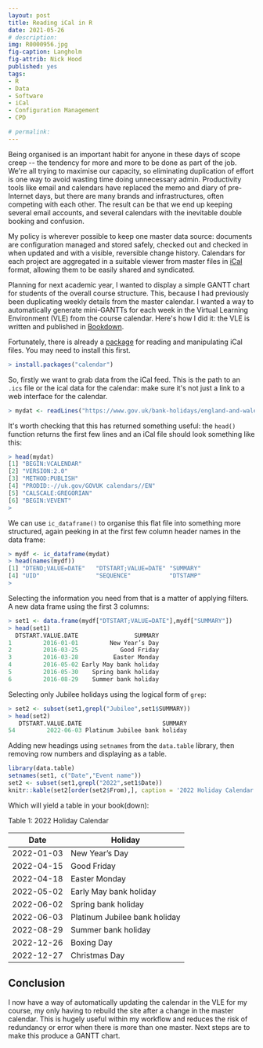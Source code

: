 ```yaml
---
layout: post
title: Reading iCal in R
date: 2021-05-26
# description: 
img: R0000956.jpg
fig-caption: Langholm
fig-attrib: Nick Hood
published: yes
tags:
- R
- Data
- Software
- iCal
- Configuration Management
- CPD

# permalink:
---
```

Being organised is an important habit for anyone in these days of scope creep -- the tendency for more and more to be done as part of the job. We're all trying to maximise our capacity, so eliminating duplication of effort is one way to avoid wasting time doing unnecessary admin. Productivity tools like email and calendars have replaced the memo and diary of pre-Internet days, but there are many brands and infrastructures, often competing with each other. The result can be that we end up keeping several email accounts, and several calendars with the inevitable double booking and confusion.

My policy is wherever possible to keep one master data source: documents are configuration managed and stored safely, checked out and checked in when updated and with a visible, reversible change history. Calendars for each project are aggregated in a suitable viewer from master files in [iCal](https://en.wikipedia.org/wiki/ICalendar) format, allowing them to be easily shared and syndicated.

Planning for next academic year, I wanted to display a simple GANTT chart for students of the overall course structure. This, because I had previously been duplicating weekly details from the master calendar. I wanted a way to automatically generate mini-GANTTs for each week in the Virtual Learning Environment (VLE) from the course calendar. Here's how I did it: the VLE is written and published in [Bookdown](https://bookdown.org/).

Fortunately, there is already a [package](https://cran.r-project.org/package=calendar) for reading and manipulating iCal files. You may need to install this first.

```r
> install.packages("calendar")
```

So, firstly we want to grab data from the iCal feed. This is the path to an `.ics` file or the ical data for the calendar: make sure it's not just a link to a web interface for the calendar.

```r
> mydat <- readLines("https://www.gov.uk/bank-holidays/england-and-wales.ics")
```

It's worth checking that this has returned something useful: the `head()` function returns the first few lines and an iCal file should look something like this:

```r
> head(mydat)
[1] "BEGIN:VCALENDAR"                     
[2] "VERSION:2.0"                         
[3] "METHOD:PUBLISH"                      
[4] "PRODID:-//uk.gov/GOVUK calendars//EN"
[5] "CALSCALE:GREGORIAN"                  
[6] "BEGIN:VEVENT"       
> 
```

We can use `ic_dataframe()` to organise this flat file into something more structured, again peeking in at the first few column header names in the data frame:

```r
> mydf <- ic_dataframe(mydat)
> head(names(mydf))
[1] "DTEND;VALUE=DATE"   "DTSTART;VALUE=DATE" "SUMMARY"           
[4] "UID"                "SEQUENCE"           "DTSTAMP"                          
> 
```
Selecting the information you need from that is a matter of applying filters. A new data frame using the first 3 columns:

```r
> set1 <- data.frame(mydf["DTSTART;VALUE=DATE"],mydf["SUMMARY"])
> head(set1)
  DTSTART.VALUE.DATE                SUMMARY
1         2016-01-01         New Year’s Day
2         2016-03-25            Good Friday
3         2016-03-28          Easter Monday
4         2016-05-02 Early May bank holiday
5         2016-05-30    Spring bank holiday
6         2016-08-29    Summer bank holiday
```
Selecting only Jubilee holidays using the logical form of `grep`:

```r
> set2 <- subset(set1,grepl("Jubilee",set1$SUMMARY))
> head(set2)
   DTSTART.VALUE.DATE                       SUMMARY
54         2022-06-03 Platinum Jubilee bank holiday
```
Adding new headings using `setnames` from the `data.table` library, then removing row numbers and displaying as a table.

```r
library(data.table)
setnames(set1, c("Date","Event name"))
set2 <- subset(set1,grepl("2022",set1$Date))
knitr::kable(set2[order(set2$From),], caption = '2022 Holiday Calendar', row.names = FALSE)

```

Which will yield a table in your book(down):

Table 1: 2022 Holiday Calendar

Date|Holiday
---|----
2022-01-03|New Year’s Day
2022-04-15|Good Friday
2022-04-18|Easter Monday
2022-05-02|Early May bank holiday
2022-06-02|Spring bank holiday
2022-06-03|Platinum Jubilee bank holiday
2022-08-29|Summer bank holiday
2022-12-26|Boxing Day
2022-12-27|Christmas Day

## Conclusion 
I now have a way of automatically updating the calendar in the VLE for my course, my only having to rebuild the site after a change in the master calendar. This is hugely useful within my workflow and reduces the risk of redundancy or error when there is more than one master. Next steps are to make this produce a GANTT chart.

<!--## Footnotes-->
